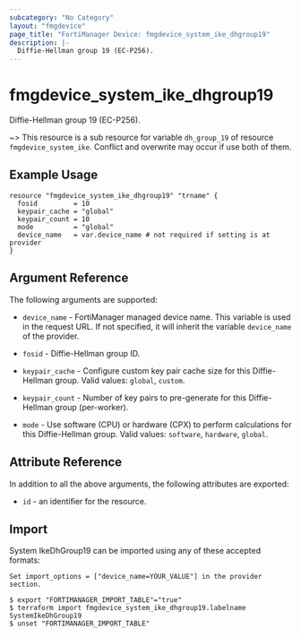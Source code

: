 ```yaml
---
subcategory: "No Category"
layout: "fmgdevice"
page_title: "FortiManager Device: fmgdevice_system_ike_dhgroup19"
description: |-
  Diffie-Hellman group 19 (EC-P256).
---
```


# fmgdevice_system_ike_dhgroup19
Diffie-Hellman group 19 (EC-P256).

~> This resource is a sub resource for variable `dh_group_19` of resource `fmgdevice_system_ike`. Conflict and overwrite may occur if use both of them.



## Example Usage

```hcl
resource "fmgdevice_system_ike_dhgroup19" "trname" {
  fosid         = 10
  keypair_cache = "global"
  keypair_count = 10
  mode          = "global"
  device_name   = var.device_name # not required if setting is at provider
}
```

## Argument Reference


The following arguments are supported:

* `device_name` - FortiManager managed device name. This variable is used in the request URL. If not specified, it will inherit the variable `device_name` of the provider.

* `fosid` - Diffie-Hellman group ID.
* `keypair_cache` - Configure custom key pair cache size for this Diffie-Hellman group. Valid values: `global`, `custom`.

* `keypair_count` - Number of key pairs to pre-generate for this Diffie-Hellman group (per-worker).
* `mode` - Use software (CPU) or hardware (CPX) to perform calculations for this Diffie-Hellman group. Valid values: `software`, `hardware`, `global`.



## Attribute Reference

In addition to all the above arguments, the following attributes are exported:
* `id` - an identifier for the resource.

## Import

System IkeDhGroup19 can be imported using any of these accepted formats:
```
Set import_options = ["device_name=YOUR_VALUE"] in the provider section.

$ export "FORTIMANAGER_IMPORT_TABLE"="true"
$ terraform import fmgdevice_system_ike_dhgroup19.labelname SystemIkeDhGroup19
$ unset "FORTIMANAGER_IMPORT_TABLE"
```


